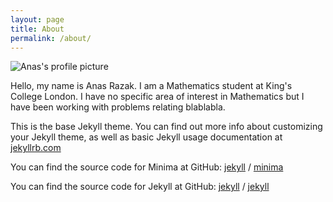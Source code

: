 ```yaml
---
layout: page
title: About
permalink: /about/
---
```


![Anas's profile picture](_site\images\profile-picture.jpeg)

Hello, my name is Anas Razak. I am a Mathematics student at King's College London. I have no specific area of interest in Mathematics but I have been working with problems relating blablabla.

This is the base Jekyll theme. You can find out more info about customizing your Jekyll theme, as well as basic Jekyll usage documentation at [jekyllrb.com](https://jekyllrb.com/)

You can find the source code for Minima at GitHub:
[jekyll][jekyll-organization] /
[minima](https://github.com/jekyll/minima)

You can find the source code for Jekyll at GitHub:
[jekyll][jekyll-organization] /
[jekyll](https://github.com/jekyll/jekyll)


[jekyll-organization]: https://github.com/jekyll
